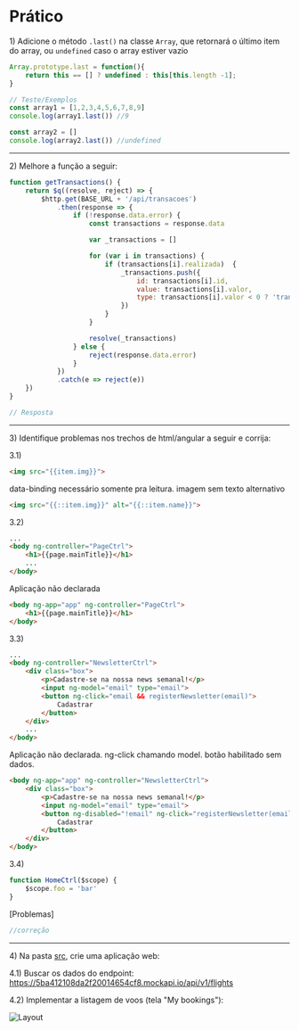 # Prático

1\) Adicione o método `.last()` na classe `Array`, que retornará o último item do array, ou `undefined` caso o array estiver vazio

```js
Array.prototype.last = function(){
    return this == [] ? undefined : this[this.length -1];
}

// Teste/Exemplos
const array1 = [1,2,3,4,5,6,7,8,9]
console.log(array1.last()) //9

const array2 = []
console.log(array2.last()) //undefined
```

---

2\) Melhore a função a seguir:

```js
function getTransactions() {
    return $q((resolve, reject) => {
        $http.get(BASE_URL + '/api/transacoes')
            .then(response => {
                if (!response.data.error) {
                    const transactions = response.data

                    var _transactions = []

                    for (var i in transactions) {
                        if (transactions[i].realizada)  {
                            _transactions.push({
                                id: transactions[i].id,
                                value: transactions[i].valor,
                                type: transactions[i].valor < 0 ? 'transference' : 'deposit',
                            })
                        }
                    }

                    resolve(_transactions)
                } else {
                    reject(response.data.error)
                }
            })
            .catch(e => reject(e))
    })
}
```

```js
// Resposta
```

---

3\) Identifique problemas nos trechos de html/angular a seguir e corrija:

3.1)
```html
<img src="{{item.img}}">
```

data-binding necessário somente pra leitura.
imagem sem texto alternativo

```html
<img src="{{::item.img}}" alt="{{::item.name}}">
```

3.2)
```html
...
<body ng-controller="PageCtrl">
    <h1>{{page.mainTitle}}</h1>
    ...
</body>
```

Aplicação não declarada

```html
<body ng-app="app" ng-controller="PageCtrl">
    <h1>{{page.mainTitle}}</h1>
</body>
```

3.3)
```html
...
<body ng-controller="NewsletterCtrl">
    <div class="box">
        <p>Cadastre-se na nossa news semanal!</p>
        <input ng-model="email" type="email">
        <button ng-click="email && registerNewsletter(email)">
            Cadastrar
        </button>
    </div>
    ...
</body>
```

Aplicação não declarada.
ng-click chamando model.
botão habilitado sem dados.

```html
<body ng-app="app" ng-controller="NewsletterCtrl">
    <div class="box">
        <p>Cadastre-se na nossa news semanal!</p>
        <input ng-model="email" type="email">
        <button ng-disabled="!email" ng-click="registerNewsletter(email)">
            Cadastrar
        </button>
    </div>
</body>
```

3.4)
```js
function HomeCtrl($scope) {
    $scope.foo = 'bar'
}

```

[Problemas]

```js
//correção
```

---

4\) Na pasta [src](./src), crie uma aplicação web:

4.1) Buscar os dados do endpoint:
https://5ba412108da2f20014654cf8.mockapi.io/api/v1/flights

4.2) Implementar a listagem de voos (tela "My bookings"):

![Layout](https://mir-s3-cdn-cf.behance.net/project_modules/1400/f21c0250028109.58ced3cbd06b1.jpg)
